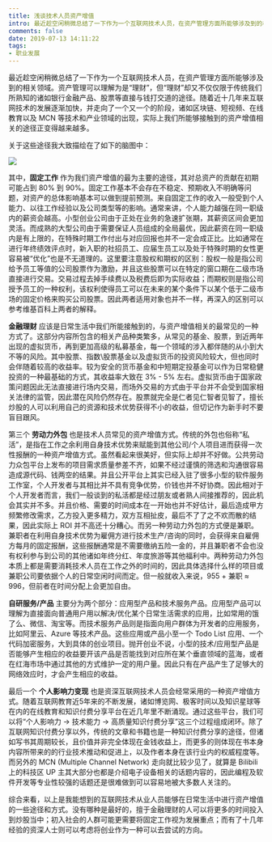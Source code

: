 ```yaml
---
title: 浅谈技术人员资产增值
intro: 最近趁空闲稍微总结了一下作为一个互联网技术人员，在资产管理方面所能够涉及到的相关领域。资产管理可以理解为是“理财”，但“理财”却又不仅仅限于传统我们所熟知的诸如银行金融产品、股票等直接与钱打交道的途径。随着近十几年来互联网技术的发展逐渐加快，并走向了一个又一个的阶段，诸如区块链、短视频、在线教育以及 MCN 等技术和产业领域的出现，实际上我们所能够接触到的资产增值相关的途径正变得越来越多。
comments: false
date: 2019-07-13 14:11:22
tags:
- 职业发展
---
```


最近趁空闲稍微总结了一下作为一个互联网技术人员，在资产管理方面所能够涉及到的相关领域。资产管理可以理解为是“理财”，但“理财”却又不仅仅限于传统我们所熟知的诸如银行金融产品、股票等直接与钱打交道的途径。随着近十几年来互联网技术的发展逐渐加快，并走向了一个又一个的阶段，诸如区块链、短视频、在线教育以及 MCN 等技术和产业领域的出现，实际上我们所能够接触到的资产增值相关的途径正变得越来越多。

关于这些途径我大致描绘在了如下的脑图中：

![](1.png)

其中，**固定工作** 作为我们资产增值的最为主要的途径，其对总资产的贡献在初期可能占到 80% 到 90%。固定工作基本不会存在不稳定、预期收入不明确等问题，对资产的总体影响基本可以做到提前预测。来自固定工作的收入一般受到个人能力、以往工作经验以及公司类型等的影响。通常来讲，个人能力越强在同一职级内的薪资会越高。小型创业公司由于正处在业务的急速扩张期，其薪资区间会更加灵活。而成熟的大型公司由于需要保证人员组成的全局最优，因此薪资在同一职级内是有上限的，在特殊时期工作付出与对应回报也并不一定会成正比。比如通常在进行年终绩效评点时，新入职的社招员工、应届生员工以及处于特殊时期的女性更容易被“优化”也是不无道理的。这里要注意股权和期权的区别：股权一般是指公司给予员工等值的公司股票作为激励，并且这些股票可以在特定的窗口期在二级市场直接进行交易。交易过程去掉手续费以及税费后即为实际收益；而期权则是指公司授予员工的一种权利，该权利使得员工可以在未来的某个条件下以某个低于二级市场的固定价格来购买公司股票。因此两者适用对象也并不一样，再深入的区别可以参考维基百科上两者的解释。

**金融理财** 应该是日常生活中我们所能接触到的，与资产增值相关的最常见的一种方式了。这部分内容所包含的相关产品种类繁多，从常见的基金、股票，到近两年出现的虚拟货币，再到更加高级的私募基金，每一个领域的涉入都伴随的从小到大不等的风险。其中股票、指数\股票基金以及虚拟货币的投资风险较大，但也同时会伴随着较高的收益率。较为安全的货币基金和中短期定投基金可以作为日常稳健投资的一种最基础的方式，其收益率大致在 3% - 5% 左右。虚拟货币由于国家政策问题因此无法直接进行场内交易，而场外交易的方式由于平台并不会受到国家相关法律的监管，因此潜在风险仍然存在。股票就完全是仁者见仁智者见智了，擅长炒股的人可以利用自己的资源和技术优势获得不小的收益，但切记作为新手时不要盲目跟风。

第三个 **劳动力外包** 也是技术人员常见的资产增值方式。传统的外包也俗称“私活”，是指在工作之余利用自身技术优势来赋能到其他公司/个人项目进而获得一次性报酬的一种资产增值方式。虽然看起来很美好，但实际上却并不好做。公共劳动力众包平台上发布的项目需求质量参差不齐，如果不经过谨慎的筛选和沟通很容易造成源代码、钱两空的结果。并且公开平台上其实已经入驻了很多小型的软件服务工作室，个人开发者与其相比并不具有竞争优势，价钱也并不好协商。因此相对于个人开发者而言，我们一般谈到的私活都是经过朋友或者熟人间接推荐的，因此机会其实并不多。并且价格、需要的时间成本在一开始也并不好估计，最后造成甲方频繁修改需求，乙方投入更多精力，双方互相扯皮，最后不了了之不欢而散的结果，因此实际上 ROI 并不高还十分糟心。而另一种劳动力外包的方式便是兼职。兼职者在利用自身技术优势为雇佣方进行技术生产/咨询的同时，会获得来自雇佣方每月的固定报酬，这些报酬通常是不需要缴纳五险一金的，并且兼职者不会也没有权利参与到公司的其他诸如年终分红、年度旅游等其他福利中。两种劳动力外包本质上都是需要消耗技术人员在工作之外的时间的，因此具体选择什么样的项目或兼职公司要依据个人的日常空闲时间而定。但一般就收入来说，955 + 兼职 ≈ 996，但前者在时间分配上会更加自由。

**自研服务/产品** 主要分为两个部分：应用型产品和技术服务产品。应用型产品可以理解为直接面向普通用户用以解决/优化某个日常生活需求的应用，比如常用的饿了么、微信、淘宝等。而技术服务产品则是指面向用户群体为开发者的应用服务，比如阿里云、Azure 等技术产品。这些应用或产品小至一个 Todo List 应用、一个代码加密服务，大到具体的创业项目。抛开创业不说，小型的技术/应用型产品是否能够产生相应的收益要开该产品是否能找到对应所在某个垂直领域的蓝海，或者在红海市场中通过其他的方式维护一定的用户量。因此只有在产品产生了足够大的网络效应时，才会产生相应的收益。

最后一个 **个人影响力变现** 也是资深互联网技术人员会经常采用的一种资产增值方式。随着互联网教育近5年来的不断发展，诸如博览网、极客时间以及知识星球等在内的在线教育和知识付费分享平台在近几年里不断涌现。通过这些平台，我们可以将“个人影响力 -> 技术能力 -> 高质量知识付费分享”这三个过程组成闭环。除了互联网知识付费分享以外，传统的文章和书籍也是一种知识付费分享的途径，但诸如写书其周期较长，且价值并非完全体现在金钱收益上，而更多的则体现在书本身内容所带来的的行业技术推动和促进上，以及作者本身在该行业内的权威程度等。而另外的 MCN (Multiple Channel Network) 走向就比较少见了，就算是 Bilibili 上的科技区 UP 主其大部分也都是介绍电子设备相关的话题内容的，因此编程及软件开发等专业性较强的话题还是很难做到可以容易地被大多数人关注的。

综合来看，以上是我能想到的互联网技术从业人员能够在日常生活中进行资产增值的一些途径和方式。没有哪种是最好的，擅于金融理财的人可以将更多的时间投入到炒股当中；初入社会的人群可能更需要将固定工作视为发展重点；而有了十几年经验的资深人士则可以考虑将创业作为一种可以去尝试的方向。